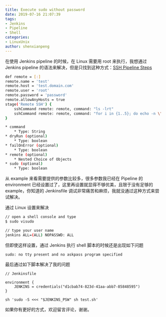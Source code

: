 ```yaml
---
title: Execute sudo without password
date: 2019-07-16 21:07:39
tags: 
- Jenkins
- Pipeline
- Shell
categories: 
- LinuxUnix
author: shenxianpeng
---
```


在使用 Jenkins pipeline 的时候，在 Linux 需要用 root 来执行，我想通过 Jenkins pipeline 的语法来解决，但是只找到这种方式：[SSH Pipeline Steps](https://jenkins.io/doc/pipeline/steps/ssh-steps/)

```bash
def remote = [:]
remote.name = 'test'
remote.host = 'test.domain.com'
remote.user = 'root'
remote.password = 'password'
remote.allowAnyHosts = true
stage('Remote SSH') {
    sshCommand remote: remote, command: "ls -lrt"
    sshCommand remote: remote, command: "for i in {1..5}; do echo -n \"Loop \$i \"; date ; sleep 1; done"
}

* command
    * Type: String
* dryRun (optional)
    * Type: boolean
* failOnError (optional)
    * Type: boolean
* remote (optional)
    * Nested Choice of Objects
* sudo (optional)
    * Type: boolean
```

从 example 来看需要提供的参数比较多，很多参数我已经在 Pipeline 的 environment 已经设置过了，这里再设置就显得不够优美，且限于没有足够的 example，你知道的 Jenkinsfile 调试非常痛苦和麻烦，我就没通过这种方式来尝试解决。

通过 Linux 设置来解决

```bash
// open a shell console and type
$ sudo visudo

// type your user name
jenkins ALL=(ALL) NOPASSWD: ALL
```

但即使这样设置，通过 Jenkins 执行 shell 脚本的时候还是出现如下问题

```shell
sudo: no tty present and no askpass program specified
```

最后通过如下脚本解决了我的问题

```shell
// Jenkinsfile

environment {
    JENKINS = credentials("d1cbab74-823d-41aa-abb7-85848595")
}

sh 'sudo -S <<< "$JENKINS_PSW" sh test.sh'
```

如果你有更好的方式，欢迎留言评论，谢谢。
